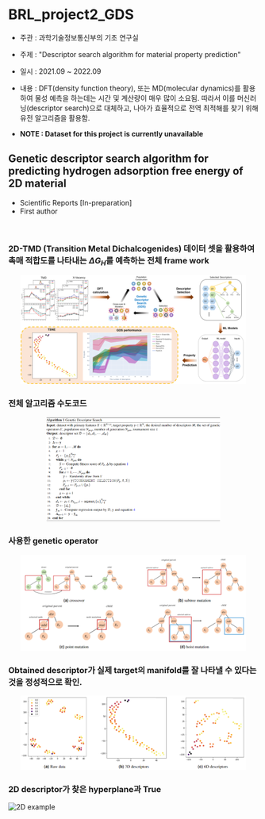 # BRL_project2_GDS

- 주관 : 과학기술정보통신부의 기초 연구실
- 주제 : "Descriptor search algorithm for material property prediction"
- 일시 : 2021.09 ~ 2022.09
- 내용 : DFT(density function theory), 또는 MD(molecular dynamics)를 활용하여 물성 예측을 하는데는 시간 및 계산량이 매우 많이 소요됨. 따라서 이를 머신러닝(descriptor search)으로 대체하고, 나아가 효율적으로 전역 최적해를 찾기 위해 유전 알고리즘을 활용함.

- **NOTE : Dataset for this project is currently unavailable**

## Genetic descriptor search algorithm for predicting hydrogen adsorption free energy of 2D material
- Scientific Reports [In-preparation]
- First author

</br>

### 2D-TMD (Transition Metal Dichalcogenides) 데이터 셋을 활용하여 촉매 적합도를 나타내는 $\Delta G_H$를 예측하는 전체 frame work

<p align="center">
    <img src="./assets/Overview.png" width="90%" />
</p>

### 전체 알고리즘 수도코드

<p align="center">
    <img src="./assets/algorithm.PNG" width="70%" />
</p>

### 사용한 genetic operator

<p align="center">
    <img src="./assets/genetic_operators.PNG" width="90%" />
</p>

### Obtained descriptor가 실제 target의 manifold를 잘 나타낼 수 있다는 것을 정성적으로 확인.

<p align="center">
    <img src="./assets/TSNE.PNG" width="90%" />
</p>

### 2D descriptor가 찾은 hyperplane과 True

![2D example](https://user-images.githubusercontent.com/59224742/230302804-17f2cee8-eb87-4ce8-9f25-c5a06e7b8c91.gif)
